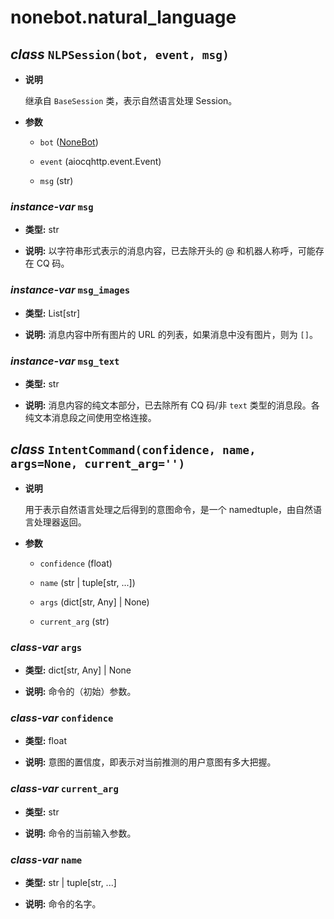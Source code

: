 # nonebot.natural_language

## _class_ `NLPSession(bot, event, msg)`

- **说明**

  继承自 `BaseSession` 类，表示自然语言处理 Session。

- **参数**

  - `bot` ([NoneBot](./index.md#class-nonebot-config-object-none))

  - `event` (aiocqhttp.event.Event)

  - `msg` (str)

### _instance-var_ `msg`

- **类型:** str

- **说明:** 以字符串形式表示的消息内容，已去除开头的 @ 和机器人称呼，可能存在 CQ 码。

### _instance-var_ `msg_images`

- **类型:** List[str]

- **说明:** 消息内容中所有图片的 URL 的列表，如果消息中没有图片，则为 `[]`。

### _instance-var_ `msg_text`

- **类型:** str

- **说明:** 消息内容的纯文本部分，已去除所有 CQ 码/非 `text` 类型的消息段。各纯文本消息段之间使用空格连接。

## _class_ `IntentCommand(confidence, name, args=None, current_arg='')` <Badge text="1.2.0+"/>

- **说明**

  用于表示自然语言处理之后得到的意图命令，是一个 namedtuple，由自然语言处理器返回。

- **参数**

  - `confidence` (float)

  - `name` (str | tuple[str, ...])

  - `args` (dict[str, Any] | None)

  - `current_arg` (str)

### _class-var_ `args`

- **类型:** dict[str, Any] | None

- **说明:** 命令的（初始）参数。

### _class-var_ `confidence`

- **类型:** float

- **说明:** 意图的置信度，即表示对当前推测的用户意图有多大把握。

### _class-var_ `current_arg`

- **类型:** str

- **说明:** 命令的当前输入参数。

### _class-var_ `name`

- **类型:** str | tuple[str, ...]

- **说明:** 命令的名字。